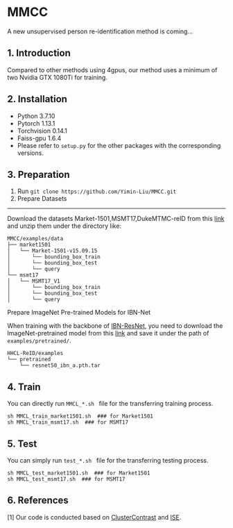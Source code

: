 # MMCC
A new unsupervised person re-identification method is coming...

## 1. Introduction

Compared to other methods using 4gpus, our method uses a minimum of two Nvidia GTX 1080Ti for training.

## 2. Installation
- Python 3.7.10
- Pytorch 1.13.1
- Torchvision 0.14.1
- Faiss-gpu 1.6.4
- Please refer to `setup.py` for the other packages with the corresponding versions.

## 3. Preparation
1. Run `git clone https://github.com/Yimin-Liu/MMCC.git`
2. Prepare Datasets

---

Download the datasets Market-1501,MSMT17,DukeMTMC-reID from this [link](https://drive.google.com/file/d/19oWiYGjTgouFMK_psZvH8ysDGQ1KUbk-/view?usp=sharing) and unzip them under the directory like:

    MMCC/examples/data
    ├── market1501
    │   └── Market-1501-v15.09.15
    │       └── bounding_box_train
    │       └── bounding_box_test
    │       └── query
    └── msmt17
    │   └── MSMT17_V1
    │       └── bounding_box_train
    │       └── bounding_box_test
    │       └── query

Prepare ImageNet Pre-trained Models for IBN-Net

When training with the backbone of [IBN-ResNet](https://arxiv.org/abs/1807.09441), you need to download the ImageNet-pretrained model from this [link](https://drive.google.com/drive/folders/1thS2B8UOSBi_cJX6zRy6YYRwz_nVFI_S) and save it under the path of `examples/pretrained/`.

```
HHCL-ReID/examples
└── pretrained
    └── resnet50_ibn_a.pth.tar
```
## 4. Train
You can directly run `MMCL_*.sh ` file for the transferring training process.

```
sh MMCL_train_market1501.sh  ### for Market1501
sh MMCL_train_msmt17.sh  ### for MSMT17
```
## 5. Test

You can simply run `test_*.sh ` file for the transferring testing process.

```
sh MMCL_test_market1501.sh  ### for Market1501
sh MMCL_test_msmt17.sh  ### for MSMT17
```

## 6. References
[1] Our code is conducted based on [ClusterContrast](https://github.com/alibaba/cluster-contrast-reid) and [ISE](https://github.com/zhangxinyu-xyz/ISE-ReID.git).

<a name='8'></a>
